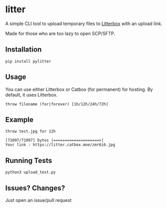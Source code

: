 # litter

A simple CLI tool to upload temporary files to [Litterbox](https://litterbox.catbox.moe/) with an upload link.

Made for those who are too lazy to open SCP/SFTP.

## Installation
```
pip install pylitter
```

## Usage

You can use either Litterbox or Catbox (for permanent) for hosting. By default, it uses Litterbox.

```
throw filename (for|forever) [1h/12h/24h/72h]
```

## Example
```
throw test.jpg for 12h   

[71097/71097] bytes |====================>|
Your link : https://litter.catbox.moe/zmr6i6.jpg
```

## Running Tests
```
python3 upload_test.py
```

## Issues? Changes?
Just open an issue/pull request
